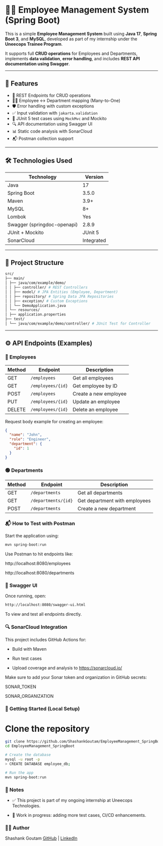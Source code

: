 # 🧑‍💼 Employee Management System (Spring Boot)

This is a simple **Employee Management System** built using **Java 17**, **Spring Boot 3**, and **MySQL**, developed as part of my internship under the **Uneecops Trainee Program**.

It supports full **CRUD operations** for Employees and Departments, implements **data validation**, **error handling**, and includes **REST API documentation using Swagger**.

---

## 🚀 Features

- 🔧 REST Endpoints for CRUD operations
- 🧑‍💼 Employee ↔ Department mapping (Many-to-One)
- 🛡️ Error handling with custom exceptions
- ✅ Input validation with `jakarta.validation`
- 🧪 JUnit 5 test cases using `MockMvc` and Mockito
- 🔍 API documentation using Swagger UI
- 📊 Static code analysis with SonarCloud
- 📬 Postman collection support

---

## 🛠️ Technologies Used

| Technology       | Version        |
|------------------|----------------|
| Java             | 17             |
| Spring Boot      | 3.5.0          |
| Maven            | 3.9+           |
| MySQL            | 8+             |
| Lombok           | Yes            |
| Swagger (springdoc-openapi) | 2.8.9 |
| JUnit + Mockito  | JUnit 5        |
| SonarCloud       | Integrated     |

---

## 📁 Project Structure

```bash
src/
├── main/
│ ├── java/com/example/demo/
│ │ ├── controller/ # REST Controllers
│ │ ├── model/ # JPA Entities (Employee, Department)
│ │ ├── repository/ # Spring Data JPA Repositories
│ │ ├── exception/ # Custom Exceptions
│ │ └── DemoApplication.java
│ └── resources/
│ ├── application.properties
├── test/
│ └── java/com/example/demo/controller/ # JUnit Test for Controller
```


---

## ⚙️ API Endpoints (Examples)

### 🔵 Employees

| Method | Endpoint             | Description                  |
|--------|----------------------|------------------------------|
| GET    | `/employees`         | Get all employees            |
| GET    | `/employees/{id}`    | Get employee by ID           |
| POST   | `/employees`         | Create a new employee        |
| PUT    | `/employees/{id}`    | Update an employee           |
| DELETE | `/employees/{id}`    | Delete an employee           |

Request body example for creating an employee:
```json
{
  "name": "John",
  "role": "Engineer",
  "department": {
    "id": 1
  }
}
```

### 🟢 Departments

| Method | Endpoint            | Description                   |
| ------ | ------------------- | ----------------------------- |
| GET    | `/departments`      | Get all departments           |
| GET    | `/departments/{id}` | Get department with employees |
| POST   | `/departments`      | Create a new department       |


### 📬 How to Test with Postman
Start the application using:
```bash
mvn spring-boot:run
```
Use Postman to hit endpoints like:

http://localhost:8080/employees

http://localhost:8080/departments

### 📄 Swagger UI
Once running, open:
```bash
http://localhost:8080/swagger-ui.html
```
To view and test all endpoints directly.

### 🔍 SonarCloud Integration
This project includes GitHub Actions for:

- Build with Maven

- Run test cases

- Upload coverage and analysis to https://sonarcloud.io/

Make sure to add your Sonar token and organization in GitHub secrets:

SONAR_TOKEN

SONAR_ORGANIZATION


### 🏁 Getting Started (Local Setup)

# Clone the repository
```bash
git clone https://github.com/ShashankGoutam/EmployeeManagement_SpringBoot.git
cd EmployeeManagement_SpringBoot

# Create the database
mysql -u root -p
> CREATE DATABASE employee_db;

# Run the app
mvn spring-boot:run
```

### 📌 Notes
- ✅ This project is part of my ongoing internship at Uneecops Technologies.

- 🚧 Work in progress: adding more test cases, CI/CD enhancements.

### 🙋‍♂️ Author
Shashank Goutam
[GitHub](https://github.com/ShashankGoutam) | [LinkedIn](https://www.linkedin.com/in/shashank-goutam-735924288)




